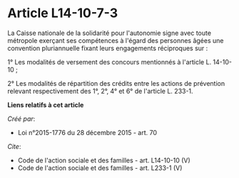 # Article L14-10-7-3

La Caisse nationale de la solidarité pour l'autonomie signe avec toute métropole exerçant ses compétences à l'égard des
personnes âgées une convention pluriannuelle fixant leurs engagements réciproques sur :

1° Les modalités de versement des concours mentionnés à l'article L. 14-10-10 ;

2° Les modalités de répartition des crédits entre les actions de prévention relevant respectivement des 1°, 2°, 4° et 6° de
l'article L. 233-1.

**Liens relatifs à cet article**

_Créé par_:

  - Loi n°2015-1776 du 28 décembre 2015 - art. 70

_Cite_:

  - Code de l'action sociale et des familles - art. L14-10-10 (V)
  - Code de l'action sociale et des familles - art. L233-1 (V)
